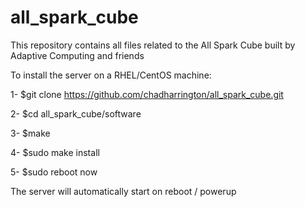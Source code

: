 all_spark_cube
==============

This repository contains all files related to the All Spark Cube built by Adaptive Computing and friends

To install the server on a RHEL/CentOS machine:

1- $git clone https://github.com/chadharrington/all_spark_cube.git

2- $cd all_spark_cube/software

3- $make 

4- $sudo make install

5- $sudo reboot now

The server will automatically start on reboot / powerup





